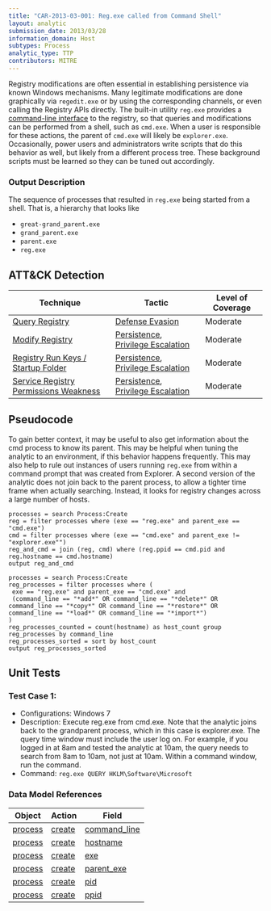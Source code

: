 ```yaml
---
title: "CAR-2013-03-001: Reg.exe called from Command Shell"
layout: analytic
submission_date: 2013/03/28
information_domain: Host
subtypes: Process
analytic_type: TTP
contributors: MITRE
---
```


Registry modifications are often essential in establishing persistence via known Windows mechanisms. Many legitimate modifications are done graphically via `regedit.exe` or by using the corresponding channels, or even calling the Registry APIs directly. The built-in utility `reg.exe` provides a [command-line interface](https://en.wikipedia.org/wiki/Command-line_interface) to the registry, so that queries and modifications can be performed from a shell, such as `cmd.exe`. When a user is responsible for these actions, the parent of `cmd.exe` will likely be `explorer.exe`. Occasionally, power users and administrators write scripts that do this behavior as well, but likely from a different process tree. These background scripts must be learned so they can be tuned out accordingly.

### Output Description
The sequence of processes that resulted in `reg.exe` being started from a shell. That is, a hierarchy that looks like
- `great-grand_parent.exe`
- `grand_parent.exe`
- `parent.exe`
- `reg.exe`

## ATT&CK Detection

|Technique |Tactic |Level of Coverage |
|---|---|---|
|[Query Registry](https://attack.mitre.org/techniques/T1012/)|[Defense Evasion](https://attack.mitre.org/tactics/TA0005)|Moderate|
|[Modify Registry](https://attack.mitre.org/techniques/T1112/)|[Persistence](https://attack.mitre.org/tactics/TA0003),[ Privilege Escalation](https://attack.mitre.org/tactics/TA0004)|Moderate|
|[Registry Run Keys / Startup Folder](https://attack.mitre.org/techniques/T1060/)|[Persistence](https://attack.mitre.org/tactics/TA0003),[ Privilege Escalation](https://attack.mitre.org/tactics/TA0004)|Moderate|
|[Service Registry Permissions Weakness](https://attack.mitre.org/techniques/T1058/)|[Persistence](https://attack.mitre.org/tactics/TA0003),[ Privilege Escalation](https://attack.mitre.org/tactics/TA0004)|Moderate|

## Pseudocode
To gain better context, it may be useful to also get information about the cmd process to know its parent. This may be helpful when tuning the analytic to an environment, if this behavior happens frequently. This may also help to rule out instances of users running `reg.exe` from within a command prompt that was created from Explorer. 
A second version of the analytic does not join back to the parent process, to allow a tighter time frame when actually searching. Instead, it looks for registry changes across a large number of hosts.

```
processes = search Process:Create
reg = filter processes where (exe == "reg.exe" and parent_exe == "cmd.exe")
cmd = filter processes where (exe == "cmd.exe" and parent_exe != "explorer.exe"")
reg_and_cmd = join (reg, cmd) where (reg.ppid == cmd.pid and reg.hostname == cmd.hostname)
output reg_and_cmd
```

```
processes = search Process:Create
reg_processes = filter processes where (
 exe == "reg.exe" and parent_exe == "cmd.exe" and
 (command_line == "*add*" OR command_line == "*delete*" OR command_line == "*copy*" OR command_line == "*restore*" OR command_line == "*load*" OR command_line == "*import*")
)
reg_processes_counted = count(hostname) as host_count group reg_processes by command_line
reg_processes_sorted = sort by host_count
output reg_processes_sorted
```

## Unit Tests

### Test Case 1:

- Configurations: Windows 7
- Description: Execute reg.exe from cmd.exe. Note that the analytic joins back to the grandparent process, which in this case is explorer.exe. The query time window must include the user log on. For example, if you logged in at 8am and tested the analytic at 10am, the query needs to search from 8am to 10am, not just at 10am. Within a command window, run the command.
- Command: `reg.exe QUERY HKLM\Software\Microsoft`

### Data Model References

|Object|Action|Field|
|---|---|---|
| [process](../data_model/process) | [create](../data_model/process#create) | [command_line](../data_model/process#command_line) |
| [process](../data_model/process) | [create](../data_model/process#create) | [hostname](../data_model/process#hostname) |
| [process](../data_model/process) | [create](../data_model/process#create) | [exe](../data_model/process#exe) |
| [process](../data_model/process) | [create](../data_model/process#create) | [parent_exe](../data_model/process#parent_exe) |
| [process](../data_model/process) | [create](../data_model/process#create) | [pid](../data_model/process#pid) |
| [process](../data_model/process) | [create](../data_model/process#create) | [ppid](../data_model/process#ppid) |